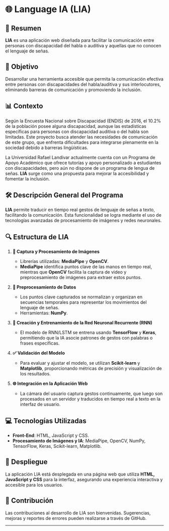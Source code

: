 # 🌐 Language IA (LIA)

## 📄 Resumen
**LIA** es una aplicación web diseñada para facilitar la comunicación entre personas con discapacidad del habla o auditiva y aquellas que no conocen el lenguaje de señas.

## 🎯 Objetivo
Desarrollar una herramienta accesible que permita la comunicación efectiva entre personas con discapacidades del habla/auditiva y sus interlocutores, eliminando barreras de comunicación y promoviendo la inclusión.

## 📊 Contexto
Según la Encuesta Nacional sobre Discapacidad (ENDIS) de 2016, el 10.2% de la población posee alguna discapacidad, aunque las estadísticas específicas para personas con discapacidad auditiva o del habla son limitadas. Este proyecto busca atender las necesidades de comunicación de este grupo, que enfrenta dificultades para integrarse plenamente en la sociedad debido a barreras lingüísticas.

La Universidad Rafael Landívar actualmente cuenta con un Programa de Apoyo Académico que ofrece tutorías y apoyo personalizado a estudiantes con discapacidades, pero aún no dispone de un programa de lengua de señas. **LIA** surge como una propuesta para mejorar la accesibilidad y fomentar la inclusión.

## 🛠️ Descripción General del Programa
**LIA** permite traducir en tiempo real gestos de lenguaje de señas a texto, facilitando la comunicación. Esta funcionalidad se logra mediante el uso de tecnologías avanzadas de procesamiento de imágenes y redes neuronales.

## 🔍 Estructura de LIA

1. **🎥 Captura y Procesamiento de Imágenes**
   - Librerías utilizadas: **MediaPipe** y **OpenCV**.
   - **MediaPipe** identifica puntos clave de las manos en tiempo real, mientras que **OpenCV** facilita la captura de video y preprocesamiento de imágenes para extraer estos puntos.

2. **🔧 Preprocesamiento de Datos**
   - Los puntos clave capturados se normalizan y organizan en secuencias temporales para representar los movimientos del lenguaje de señas.
   - Herramientas: **NumPy**.

3. **🧠 Creación y Entrenamiento de la Red Neuronal Recurrente (RNN)**
   - El modelo de RNN/LSTM se entrena usando **TensorFlow** y **Keras**, permitiendo que la IA asocie patrones de gestos con palabras o frases específicas.

4. **✅ Validación del Modelo**
   - Para evaluar y ajustar el modelo, se utilizan **Scikit-learn** y **Matplotlib**, proporcionando métricas de precisión y visualización de los resultados.

5. **🌐 Integración en la Aplicación Web**
   - La cámara del usuario captura gestos continuamente, que luego son procesados en un servidor y traducidos en tiempo real a texto en la interfaz de usuario.

## 💻 Tecnologías Utilizadas
- **Front-End**: HTML, JavaScript y CSS.
- **Procesamiento de Imágenes y IA**: MediaPipe, OpenCV, NumPy, TensorFlow, Keras, Scikit-learn, Matplotlib.

## 🚀 Despliegue
La aplicación LIA está desplegada en una página web que utiliza **HTML, JavaScript y CSS** para la interfaz, asegurando una experiencia interactiva y accesible para los usuarios.

## 🤝 Contribución
Las contribuciones al desarrollo de LIA son bienvenidas. Sugerencias, mejoras y reportes de errores pueden realizarse a través de GitHub.

---

